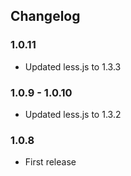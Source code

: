 ## Changelog

### 1.0.11
- Updated less.js to 1.3.3

### 1.0.9 - 1.0.10
- Updated less.js to 1.3.2

### 1.0.8
- First release